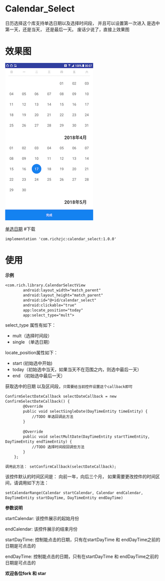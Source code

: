 # Calendar_Select

日历选择这个库支持单选日期以及选择时间段，
并且可以设置第一次进入 是选中第一天，还是当天， 还是最后一天。
废话少说了，直接上效果图

# 效果图

![](device-2018-04-17-000757.png)

[单选日期](file:///single.mp4)
#下载

    implementation 'com.richzjc:calendar_select:1.0.0'

# 使用

**示例**

    <com.rich.library.CalendarSelectView
            android:layout_width="match_parent"
            android:layout_height="match_parent"
            android:id="@+id/calendar_select"
            android:clickable="true"
            app:locate_position="today"
            app:select_type="mult">

    
select_type 属性有如下：
* mult（选择时间段）
* single （单选日期）

locate_position属性如下：
* start (初始选中开始)
* today（初始选中当天，如果当天不在范围之内，则选中最后一天）
* end （初始选中最后一天）

获取选中的日期 以及区间段，`只需要给当前控件设置这个callback即可`

    ConfirmSelectDateCallback selectDateCallback = new ConfirmSelectDateCallback() {
            @Override
            public void selectSingleDate(DayTimeEntity timeEntity) {
                //TODO 单选回调此方法
            }
            
            @Override
            public void selectMultDate(DayTimeEntity startTimeEntity, DayTimeEntity endTimeEntity) {
                //TODO 选择时间段回调些方法
            }
        };
        
`调用此方法： setConfirmCallback(selectDateCallback);`
        
该控件默认的时间区间是： 向前一年，向后三个月， 如果需要更改控件的时间区间，请调用如下方法：
   
    setCalendarRange(Calendar startCalendar, Calendar endCalendar, DayTimeEntity startDayTime, DayTimeEntity endDayTime) 
   
**参数说明**
   
startCalendar: 该控件展示的起始月份

endCalendar: 该控件展示的结束月份

startDayTime: 控制能点击的日期，只有在startDayTime 和 endDayTime之前的日期是可点击的

endDayTime: 控制能点击的日期，只有在startDayTime 和 endDayTime之前的日期是可点击的
    
**欢迎各位fork 和 star**